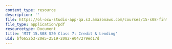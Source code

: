 ```yaml
---
content_type: resource
description: ''
file: https://ol-ocw-studio-app-qa.s3.amazonaws.com/courses/15-s08-fintech-shaping-the-financial-world-spring-2020/bf6652b320e525192082e047279ed17d_MIT15-S08S20_class7.pdf
file_type: application/pdf
resourcetype: Document
title: 'MIT 15.S08 S20 Class 7: Credit & Lending'
uid: bf6652b3-20e5-2519-2082-e047279ed17d
---
```

